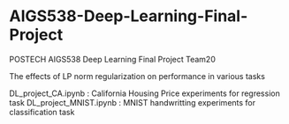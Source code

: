 # AIGS538-Deep-Learning-Final-Project
POSTECH AIGS538 Deep Learning Final Project Team20

The effects of LP norm regularization on performance in various tasks


DL_project_CA.ipynb : California Housing Price experiments for regression task
DL_project_MNIST.ipynb : MNIST handwritting experiments for classification task
